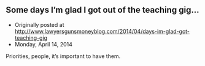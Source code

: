 ## Some days I’m glad I got out of the teaching gig…

 * Originally posted at http://www.lawyersgunsmoneyblog.com/2014/04/days-im-glad-got-teaching-gig
 * Monday, April 14, 2014

Priorities, people, it’s important to have them.